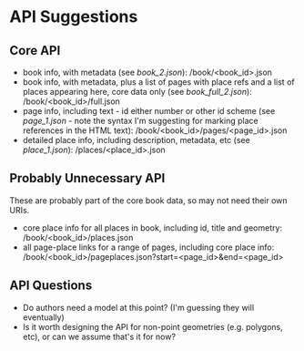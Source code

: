 API Suggestions
===============

Core API
-----------
 * book info, with metadata (see *book_2.json*):
        /book/<book_id>.json
 * book info, with metadata, plus a list of pages with place refs and a list of places appearing here, core data only (see *book_full_2.json*):
        /book/<book_id>/full.json
 * page info, including text - id either number or other id scheme (see *page_1.json* - note the syntax I'm suggesting for marking place references in the HTML text):
        /book/<book_id>/pages/<page_id>.json
 * detailed place info, including description, metadata, etc (see *place_1.json*):
        /places/<place_id>.json

Probably Unnecessary API
------------------------
These are probably part of the core book data, so may not need their own URIs.
 * core place info for all places in book, including id, title and geometry:
        /book/<book_id>/places.json
 * all page-place links for a range of pages, including core place info:
        /book/<book_id>/pageplaces.json?start=<page_id>&end=<page_id>

API Questions
-----------------
 * Do authors need a model at this point? (I'm guessing they will eventually)
 * Is it worth designing the API for non-point geometries (e.g. polygons, etc), or can we assume that's it for now?